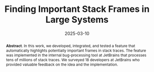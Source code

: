 ---
title: "Finding Important Stack Frames in Large Systems"
authors: '<i>Aleksandr Khvorov, Yaroslav Golubev, and Denis Sushentsev</i>'
status: "preprint"
collection: publications
permalink: /publications/2025-03-10-important-stack-frames
date: 2025-03-10
venue: "<b>this website</b>"
pdf: 'https://www.researchgate.net/profile/Yaroslav-Golubev/publication/390055968_Finding_Important_Stack_Frames_in_Large_Systems/links/67dd5d2a72f7f37c3e75ae6e/Finding-Important-Stack-Frames-in-Large-Systems.pdf'
counter_id: 'P6'
abstract: "<p><b>Abstract</b>. In this work, we developed, integrated, and tested a feature that automatically highlights potentially important frames in stack traces. The feature was implemented in the internal bug-processing tool at JetBrains that processes tens of millions of stack traces. We surveyed 18 developers at JetBrains who provided valuable feedback on the idea and the implementation.</p>"
---